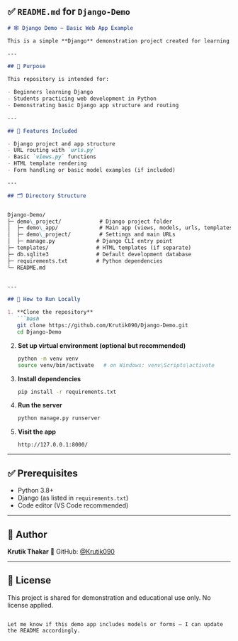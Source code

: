 ## ✅ `README.md` for `Django-Demo`

```markdown
# 🕸️ Django Demo – Basic Web App Example

This is a simple **Django** demonstration project created for learning and training purposes. It showcases the basics of how Django works, including project structure, routing, views, templates, and basic data handling.

---

## 🎯 Purpose

This repository is intended for:

- Beginners learning Django
- Students practicing web development in Python
- Demonstrating basic Django app structure and routing

---

## 🧩 Features Included

- Django project and app structure
- URL routing with `urls.py`
- Basic `views.py` functions
- HTML template rendering
- Form handling or basic model examples (if included)

---

## 🗂 Directory Structure


Django-Demo/
├─ demo\_project/            # Django project folder
│  ├─ demo\_app/             # Main app (views, models, urls, templates)
│  ├─ demo\_project/         # Settings and main URLs
│  ├─ manage.py             # Django CLI entry point
├─ templates/               # HTML templates (if separate)
├─ db.sqlite3               # Default development database
├─ requirements.txt         # Python dependencies
└─ README.md


---

## 🚀 How to Run Locally

1. **Clone the repository**
   ```bash
   git clone https://github.com/Krutik090/Django-Demo.git
   cd Django-Demo
````

2. **Set up virtual environment (optional but recommended)**

   ```bash
   python -m venv venv
   source venv/bin/activate   # on Windows: venv\Scripts\activate
   ```

3. **Install dependencies**

   ```bash
   pip install -r requirements.txt
   ```

4. **Run the server**

   ```bash
   python manage.py runserver
   ```

5. **Visit the app**

   ```
   http://127.0.0.1:8000/
   ```

---

## ✅ Prerequisites

* Python 3.8+
* Django (as listed in `requirements.txt`)
* Code editor (VS Code recommended)

---

## 👤 Author

**Krutik Thakar**
🔗 GitHub: [@Krutik090](https://github.com/Krutik090)

---

## 📄 License

This project is shared for demonstration and educational use only. No license applied.

```

Let me know if this demo app includes models or forms — I can update the README accordingly.  

```
